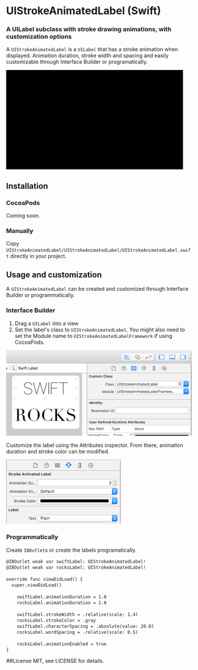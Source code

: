 # UIStrokeAnimatedLabel (Swift)
### A UILabel subclass with stroke drawing animations, with customization options

A `UIStrokeAnimatedLabel` is a `UILabel` that has a stroke animation when displayed. 
Animation duration, stroke width and spacing and easily customizable through Interface Builder or programatically.

![UIStrokeAnimatedLabel Demo](demo.gif)

## Installation

### CocoaPods
Coming soon.

### Manually
Copy `UIStrokeAnimatedLabel/UIStrokeAnimatedLabel/UIStrokeAnimatedLabel.swift` directly in your project.

## Usage and customization

A `UIStrokeAnimatedLabel` can be created and customized through Interface Builder or programmatically.

### Interface Builder

1. Drag a `UILabel` into a view
2. Set the label's class to `UIStrokeAnimatedLabel`. You might also need to set the Module name to `UIStrokeAnimatedLabelFramework` if using CocoaPods.

![UIStrokeAnimatedLabel Interface Builder Setup](ib-setup.png) 

Customize the label using the Attributes inspector. From there, animation duration and stroke color can be modified.

![UIStrokeAnimatedLabel Interface Builder Customization](ib-customization.png)

### Programmatically

Create `IBOutlet`s or create the labels programatically.

  ```
  @IBOutlet weak var swiftLabel: UIStrokeAnimatedLabel!
  @IBOutlet weak var rocksLabel: UIStrokeAnimatedLabel!

  override func viewDidLoad() {
    super.viewDidLoad()

      swiftLabel.animationDuration = 1.0
      rocksLabel.animationDuration = 2.0

      swiftLabel.strokeWidth = .relative(scale: 1.4)
      rocksLabel.strokeColor = .gray
      swiftLabel.characterSpacing = .absolute(value: 20.0)
      rocksLabel.wordSpacing = .relative(scale: 0.5)

      rocksLabel.animationEnabled = true
  }

```
##License
MIT, see LICENSE for details.
